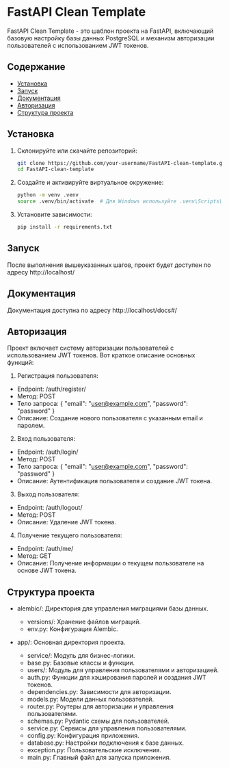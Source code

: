 # FastAPI Clean Template

FastAPI Clean Template - это шаблон проекта на FastAPI, включающий базовую настройку базы данных PostgreSQL и механизм авторизации пользователей с использованием JWT токенов.

## Содержание

- [Установка](#установка)
- [Запуск](#запуск)
- [Документация](#документация)
- [Авторизация](#авторизация)
- [Структура проекта](#структура-проекта)

## Установка

1. Склонируйте или скачайте репозиторий:
   ```bash
   git clone https://github.com/your-username/FastAPI-clean-template.git
   cd FastAPI-clean-template

2. Создайте и активируйте виртуальное окружение:
   ```bash
   python -m venv .venv
   source .venv/bin/activate  # Для Windows используйте .venv\Scripts\activate

3. Установите зависимости:
   ```bash
   pip install -r requirements.txt

## Запуск
После выполнения вышеуказанных шагов, проект будет доступен по адресу http://localhost/

## Документация
Документация доступна по адресу http://localhost/docs#/

## Авторизация
Проект включает систему авторизации пользователей с использованием JWT токенов. Вот краткое описание основных функций:

1. Регистрация пользователя:
- Endpoint: /auth/register/
- Метод: POST
- Тело запроса: { "email": "user@example.com", "password": "password" }
- Описание: Создание нового пользователя с указанным email и паролем.

2. Вход пользователя:
- Endpoint: /auth/login/
- Метод: POST
- Тело запроса: { "email": "user@example.com", "password": "password" }
- Описание: Аутентификация пользователя и создание JWT токена.

3. Выход пользователя:
- Endpoint: /auth/logout/
- Метод: POST
- Описание: Удаление JWT токена.

4. Получение текущего пользователя:
- Endpoint: /auth/me/
- Метод: GET
- Описание: Получение информации о текущем пользователе на основе JWT токена.

## Структура проекта
- alembic/: Директория для управления миграциями базы данных.
  - versions/: Хранение файлов миграций.
  - env.py: Конфигурация Alembic.

- app/: Основная директория проекта.
  - service/: Модуль для бизнес-логики.
  - base.py: Базовые классы и функции.
  - users/: Модуль для управления пользователями и авторизацией.
  - auth.py: Функции для хэширования паролей и создания JWT токенов.
  - dependencies.py: Зависимости для авторизации.
  - models.py: Модели данных пользователей.
  - router.py: Роутеры для авторизации и управления пользователями.
  - schemas.py: Pydantic схемы для пользователей.
  - service.py: Сервисы для управления пользователями.
  - config.py: Конфигурация приложения.
  - database.py: Настройки подключения к базе данных.
  - exception.py: Пользовательские исключения.
  - main.py: Главный файл для запуска приложения.

